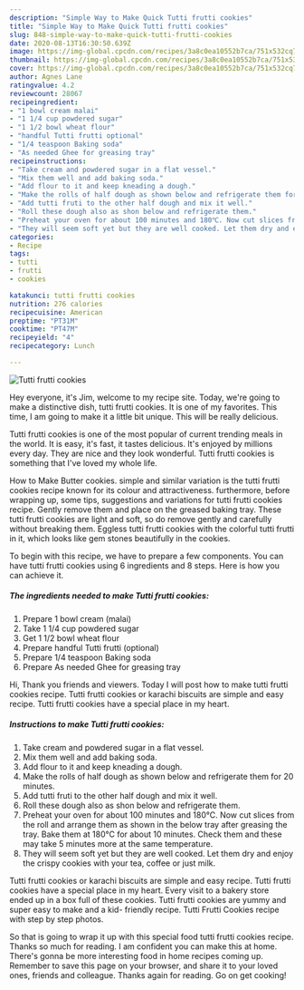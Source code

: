 ```yaml
---
description: "Simple Way to Make Quick Tutti frutti cookies"
title: "Simple Way to Make Quick Tutti frutti cookies"
slug: 848-simple-way-to-make-quick-tutti-frutti-cookies
date: 2020-08-13T16:30:50.639Z
image: https://img-global.cpcdn.com/recipes/3a8c0ea10552b7ca/751x532cq70/tutti-frutti-cookies-recipe-main-photo.jpg
thumbnail: https://img-global.cpcdn.com/recipes/3a8c0ea10552b7ca/751x532cq70/tutti-frutti-cookies-recipe-main-photo.jpg
cover: https://img-global.cpcdn.com/recipes/3a8c0ea10552b7ca/751x532cq70/tutti-frutti-cookies-recipe-main-photo.jpg
author: Agnes Lane
ratingvalue: 4.2
reviewcount: 28067
recipeingredient:
- "1 bowl cream malai"
- "1 1/4 cup powdered sugar"
- "1 1/2 bowl wheat flour"
- "handful Tutti frutti optional"
- "1/4 teaspoon Baking soda"
- "As needed Ghee for greasing tray"
recipeinstructions:
- "Take cream and powdered sugar in a flat vessel."
- "Mix them well and add baking soda."
- "Add flour to it and keep kneading a dough."
- "Make the rolls of half dough as shown below and refrigerate them for 20 minutes."
- "Add tutti fruti to the other half dough and mix it well."
- "Roll these dough also as shon below and refrigerate them."
- "Preheat your oven for about 100 minutes and 180℃. Now cut slices from the roll and arrange them as shown in the below tray after greasing the tray. Bake them at 180℃ for about 10 minutes. Check them and these may take 5 minutes more at the same temperature."
- "They will seem soft yet but they are well cooked. Let them dry and enjoy the crispy cookies with your tea, coffee or just milk."
categories:
- Recipe
tags:
- tutti
- frutti
- cookies

katakunci: tutti frutti cookies 
nutrition: 276 calories
recipecuisine: American
preptime: "PT31M"
cooktime: "PT47M"
recipeyield: "4"
recipecategory: Lunch

---
```



![Tutti frutti cookies](https://img-global.cpcdn.com/recipes/3a8c0ea10552b7ca/751x532cq70/tutti-frutti-cookies-recipe-main-photo.jpg)

Hey everyone, it's Jim, welcome to my recipe site. Today, we're going to make a distinctive dish, tutti frutti cookies. It is one of my favorites. This time, I am going to make it a little bit unique. This will be really delicious.

Tutti frutti cookies is one of the most popular of current trending meals in the world. It is easy, it's fast, it tastes delicious. It's enjoyed by millions every day. They are nice and they look wonderful. Tutti frutti cookies is something that I've loved my whole life.

How to Make Butter cookies. simple and similar variation is the tutti frutti cookies recipe known for its colour and attractiveness. furthermore, before wrapping up, some tips, suggestions and variations for tutti frutti cookies recipe. Gently remove them and place on the greased baking tray. These tutti frutti cookies are light and soft, so do remove gently and carefully without breaking them. Eggless tutti frutti cookies with the colorful tutti frutti in it, which looks like gem stones beautifully in the cookies.


To begin with this recipe, we have to prepare a few components. You can have tutti frutti cookies using 6 ingredients and 8 steps. Here is how you can achieve it.

<!--inarticleads1-->

##### The ingredients needed to make Tutti frutti cookies:

1. Prepare 1 bowl cream (malai)
1. Take 1 1/4 cup powdered sugar
1. Get 1 1/2 bowl wheat flour
1. Prepare handful Tutti frutti (optional)
1. Prepare 1/4 teaspoon Baking soda
1. Prepare As needed Ghee for greasing tray


Hi, Thank you friends and viewers. Today I will post how to make tutti frutti cookies recipe. Tutti frutti cookies or karachi biscuits are simple and easy recipe. Tutti frutti cookies have a special place in my heart. 

<!--inarticleads2-->

##### Instructions to make Tutti frutti cookies:

1. Take cream and powdered sugar in a flat vessel.
1. Mix them well and add baking soda.
1. Add flour to it and keep kneading a dough.
1. Make the rolls of half dough as shown below and refrigerate them for 20 minutes.
1. Add tutti fruti to the other half dough and mix it well.
1. Roll these dough also as shon below and refrigerate them.
1. Preheat your oven for about 100 minutes and 180℃. Now cut slices from the roll and arrange them as shown in the below tray after greasing the tray. Bake them at 180℃ for about 10 minutes. Check them and these may take 5 minutes more at the same temperature.
1. They will seem soft yet but they are well cooked. Let them dry and enjoy the crispy cookies with your tea, coffee or just milk.


Tutti frutti cookies or karachi biscuits are simple and easy recipe. Tutti frutti cookies have a special place in my heart. Every visit to a bakery store ended up in a box full of these cookies. Tutti frutti cookies are yummy and super easy to make and a kid- friendly recipe. Tutti Frutti Cookies recipe with step by step photos. 

So that is going to wrap it up with this special food tutti frutti cookies recipe. Thanks so much for reading. I am confident you can make this at home. There's gonna be more interesting food in home recipes coming up. Remember to save this page on your browser, and share it to your loved ones, friends and colleague. Thanks again for reading. Go on get cooking!
